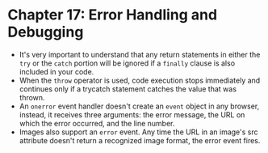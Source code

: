 # Chapter 17: Error Handling and Debugging
* It's very important to understand that any return statements in either the `try` or the `catch` portion will be ignored if a `finally` clause is also included in your code.
* When the `throw` operator is used, code execution stops immediately and continues only if a trycatch statement catches the value that was thrown.
* An `onerror` event handler doesn't create an `event` object in any browser, instead, it receives three arguments: the error message, the URL on which the error occurred, and the line number.
* Images also support an `error` event. Any time the URL in an image's src attribute doesn't return a recognized image format, the error event fires.

